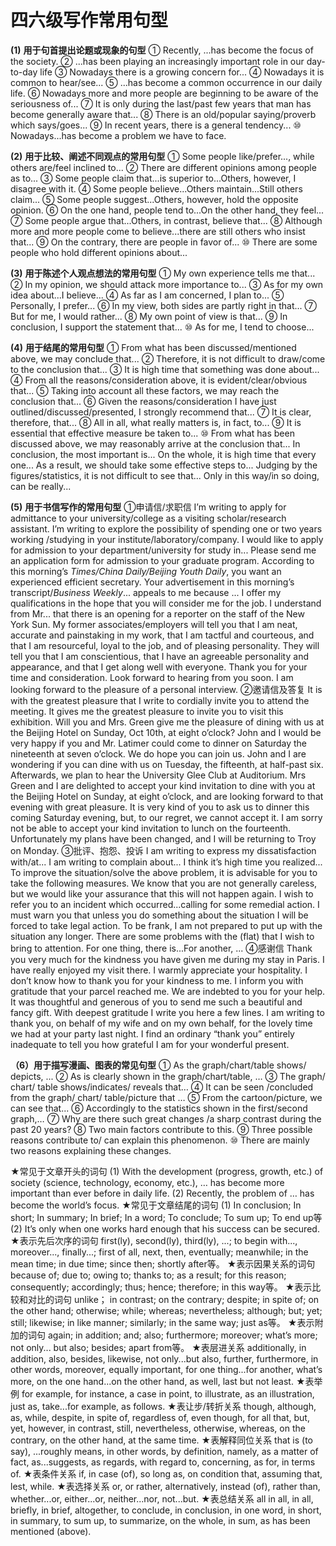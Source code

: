 

# **四六级写作常用句型**

 **(1)** **用于句首提出论题或现象的句型**
 ① Recently, ...has become the focus of the society.
 ② ...has been playing an increasingly important role in our day-to-day life
 ③ Nowadays there is a growing concern for...
 ④ Nowadays it is common to hear/see...
 ⑤ ...has become a common occurrence in our daily life.
 ⑥ Nowadays more and more people are beginning to be aware of the seriousness of...
 ⑦ It is only during the last/past few years that man has become generally aware that...
 ⑧ There is an old/popular saying/proverb which says/goes...
 ⑨ In recent years, there is a general tendency...
 ⑩ Nowadays...has become a problem we have to face.
 
 **(2)** **用于比较、阐述不同观点的常用句型**
 ① Some people like/prefer..., while others are/feel inclined to...
 ② There are different opinions among people as to...
 ③ Some people claim that...is superior to...Others, however, I disagree with it.
 ④ Some people believe...Others maintain...Still others claim...
 ⑤ Some people suggest...Others, however, hold the opposite opinion.
 ⑥ On the one hand, people tend to...On the other hand, they feel...
 ⑦ Some people argue that...Others, in contrast, believe that...
 ⑧ Although more and more people come to believe...there are still others who insist that...
 ⑨ On the contrary, there are people in favor of...
 ⑩ There are some people who hold different opinions about...
 
 **(3)** **用于陈述个人观点想法的常用句型**
 ① My own experience tells me that...
 ② In my opinion, we should attack more importance to...
 ③ As for my own idea about...I believe...
 ④ As far as I am concerned, I plan to...
 ⑤ Personally, I prefer...
 ⑥ In my view, both sides are partly right in that...
 ⑦ But for me, I would rather...
 ⑧ My own point of view is that...
 ⑨ In conclusion, I support the statement that...
 ⑩ As for me, I tend to choose...
 
 **(4)** **用于结尾的常用句型**
 ① From what has been discussed/mentioned above, we may conclude that...
 ② Therefore, it is not difficult to draw/come to the conclusion that...
 ③ It is high time that something was done about...
 ④ From all the reasons/consideration above, it is evident/clear/obvious that...
 ⑤ Taking into account all these factors, we may reach the conclusion that...
 ⑥ Given the reasons/consideration I have just outlined/discussed/presented, I strongly recommend that...
 ⑦ It is clear, therefore, that...
 ⑧ All in all, what really matters is, in fact, to...
 ⑨ It is essential that effective measure be taken to...
 ⑩ From what has been discussed above, we may reasonably arrive at the conclusion that...
 In conclusion, the most important is...
 On the whole, it is high time that every one...
 As a result, we should take some effective steps to...
 Judging by the figures/statistics, it is not difficult to see that...
 Only in this way/in so doing, can be really...
 
 **(5)** **用于书信写作的常用句型**
 ①申请信/求职信
 I’m writing to apply for admittance to your university/college as a visiting scholar/research assistant.
 I’m writing to explore the possibility of spending one or two years working /studying in your institute/laboratory/company.
 I would like to apply for admission to your department/university for study in...
 Please send me an application form for admission to your graduate program.
 According to this morning’s *Times/China Daily/Beijing Youth Daily*, you want an experienced efficient secretary.
 Your advertisement in this morning’s transcript/*Business Weekly*... appeals to me because ... I offer my qualifications in the hope that you will consider me for the job.
 I understand from Mr... that there is an opening for a reporter on the staff of the New York Sun.
 My former associates/employers will tell you that I am neat, accurate and painstaking in my work, that I am tactful and courteous, and that I am resourceful, loyal to the job, and of pleasing personality.
 They will tell you that I am conscientious, that I have an agreeable personality and appearance, and that I get along well with everyone.
 Thank you for your time and consideration.
 Look forward to hearing from you soon.
 I am looking forward to the pleasure of a personal interview.
 ②邀请信及答复
 It is with the greatest pleasure that I write to cordially invite you to attend the meeting.
 It gives me the greatest pleasure to invite you to visit this exhibition.
 Will you and Mrs. Green give me the pleasure of dining with us at the Beijing Hotel on Sunday, Oct 10th, at eight o’clock?
 John and I would be very happy if you and Mr. Latimer could come to dinner on Saturday the nineteenth at seven o’clock. We do hope you can join us.
 John and I are wondering if you can dine with us on Tuesday, the fifteenth, at half-past six. Afterwards, we plan to hear the University Glee Club at Auditorium.
 Mrs Green and I are delighted to accept your kind invitation to dine with you at the Beijing Hotel on Sunday, at eight o’clock, and are looking forward to that evening with great pleasure.
 It is very kind of you to ask us to dinner this coming Saturday evening, but, to our regret, we cannot accept it.
 I am sorry not be able to accept your kind invitation to lunch on the fourteenth. Unfortunately my plans have been changed, and I will be returning to Troy on Monday.
 ③批评、抱怨、投诉
 I am writing to express my dissatisfaction with/at...
 I am writing to complain about...
 I think it’s high time you realized...
 To improve the situation/solve the above problem, it is advisable for you to take the following measures.
 We know that you are not generally careless, but we would like your assurance that this will not happen again.
 I wish to refer you to an incident which occurred...calling for some remedial action.
 I must warn you that unless you do something about the situation I will be forced to take legal action.
 To be frank, I am not prepared to put up with the situation any longer.
 There are some problems with the (flat) that I wish to bring to attention. For one thing, there is...For another, ...
 ④感谢信
 Thank you very much for the kindness you have given me during my stay in Paris. I have really enjoyed my visit there.
 I warmly appreciate your hospitality.
 I don’t know how to thank you for your kindness to me.
 I inform you with gratitude that your parcel reached me.
 We are indebted to you for your help.
 It was thoughtful and generous of you to send me such a beautiful and fancy gift.
 With deepest gratitude I write you here a few lines.
 I am writing to thank you, on behalf of my wife and on my own behalf, for the lovely time we had at your party last night.
 I find an ordinary “thank you” entirely inadequate to tell you how grateful I am for your wonderful present.
 
 **（6）用于描写漫画、图表的常见句型**
 ①  As the graph/chart/table shows/ depicts, ...
 ②  As is clearly shown in the graph/chart/table, …
 ③  The graph/ chart/ table shows/indicates/ reveals that…
 ④  It can be seen /concluded from the graph/ chart/ table/picture that …
 ⑤  From the cartoon/picture, we can see that...
 ⑥  Accordingly to the statistics shown in the first/second graph,…
 ⑦  Why are there such great changes /a sharp contrast during the past 20 years?
 ⑧  Two main factors contribute to this. 
 ⑨  Three possible reasons contribute to/ can explain this phenomenon.
 ⑩  There are mainly two reasons explaining these changes.

 

★常见于文章开头的词句
 (1) With the development (progress, growth, etc.) of society (science, technology, economy, etc.), … has become more important than ever before in daily life.
 (2) Recently, the problem of … has become the world’s focus.
 ★常见于文章结尾的词句
 (1) In conclusion; In short; In summary; In brief; In a word; To conclude; To sum up; To end up等
 (2) It’s only when one works hard enough that his success can be secured.
 ★表示先后次序的词句
 first(ly), second(ly), third(ly), ...; to begin with..., moreover..., finally...; first of all, next, then, eventually; meanwhile; in the mean time; in due time; since then; shortly after等。
 ★表示因果关系的词句
 because of; due to; owing to; thanks to; as a result; for this reason; consequently; accordingly; thus; hence; therefore; in this way等。
 ★表示比较和对比的词句
 unlike； in contrast; on the contrary; despite; in spite of; on the other hand; otherwise; while; whereas; nevertheless; although; but; yet; still; likewise; in like manner; similarly; in the same way; just as等。
 ★表示附加的词句
 again; in addition; and; also; furthermore; moreover; what’s more; not only... but also; besides; apart from等。
 ★表层进关系
 additionally, in addition, also, besides, likewise, not only...but also, further, furthermore, in other words, moreover, equally important, for one thing...for another, what’s more, on the one hand...on the other hand, as well, last but not least.
 ★表举例
 for example, for instance, a case in point, to illustrate, as an illustration, just as, take...for example, as follows.
 ★表让步/转折关系
 though, although, as, while, despite, in spite of, regardless of, even though, for all that, but, yet, however, in contrast, still, nevertheless, otherwise, whereas, on the contrary, on the other hand, at the same time.
 ★表解释同位关系
 that is (to say), ...roughly means, in other words, by definition, namely, as a matter of fact, as...suggests, as regards, with regard to, concerning, as for, in terms of.
 ★表条件关系
 if, in case (of), so long as, on condition that, assuming that, lest, while.
 ★表选择关系
 or, or rather, alternatively, instead (of), rather than, whether...or, either...or, neither...nor, not...but.
 ★表总结关系
 all in all, in all, briefly, in brief, altogether, to conclude, in conclusion, in one word, in short, in summary, to sum up, to summarize, on the whole, in sum, as has been mentioned (above).

 

 